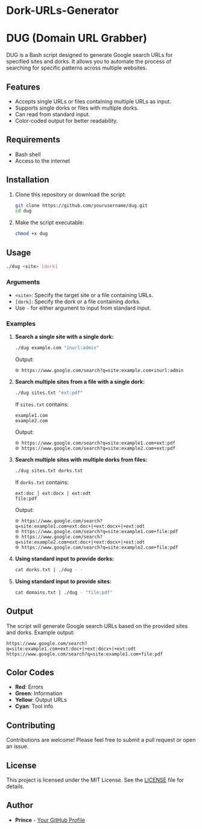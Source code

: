 # Dork-URLs-Generator

# DUG (Domain URL Grabber)

DUG is a Bash script designed to generate Google search URLs for specified sites and dorks. It allows you to automate the process of searching for specific patterns across multiple websites.

## Features

- Accepts single URLs or files containing multiple URLs as input.
- Supports single dorks or files with multiple dorks.
- Can read from standard input.
- Color-coded output for better readability.

## Requirements

- Bash shell
- Access to the internet

## Installation

1. Clone this repository or download the script:

   ```bash
   git clone https://github.com/yourusername/dug.git
   cd dug
   ```

2. Make the script executable:

   ```bash
   chmod +x dug
   ```

## Usage

```bash
./dug <site> [dork]
```

### Arguments

- `<site>`: Specify the target site or a file containing URLs.
- `[dork]`: Specify the dork or a file containing dorks. 
- Use `-` for either argument to input from standard input.

### Examples

1. **Search a single site with a single dork:**

   ```bash
   ./dug example.com "inurl:admin"
   ```
   Output:
   ```
   🌐 https://www.google.com/search?q=site:example.com+inurl:admin
   ```

2. **Search multiple sites from a file with a single dork:**

   ```bash
   ./dug sites.txt "ext:pdf"
   ```
   If `sites.txt` contains:
   ```
   example1.com
   example2.com
   ```
   Output:
   ```
   🌐 https://www.google.com/search?q=site:example1.com+ext:pdf
   🌐 https://www.google.com/search?q=site:example2.com+ext:pdf
   ```

3. **Search multiple sites with multiple dorks from files:**

   ```bash
   ./dug sites.txt dorks.txt
   ```
   If `dorks.txt` contains:
   ```
   ext:doc | ext:docx | ext:odt
   file:pdf
   ```
   Output:
   ```
   🌐 https://www.google.com/search?q=site:example1.com+ext:doc+|+ext:docx+|+ext:odt
   🌐 https://www.google.com/search?q=site:example1.com+file:pdf
   🌐 https://www.google.com/search?q=site:example2.com+ext:doc+|+ext:docx+|+ext:odt
   🌐 https://www.google.com/search?q=site:example2.com+file:pdf
   ```

4. **Using standard input to provide dorks:**

   ```bash
   cat dorks.txt | ./dug - -
   ```

5. **Using standard input to provide sites:**

   ```bash
   cat domains.txt | ./dug - "file:pdf"
   ```

## Output

The script will generate Google search URLs based on the provided sites and dorks. Example output:

```
https://www.google.com/search?q=site:example1.com+ext:doc+|+ext:docx+|+ext:odt
https://www.google.com/search?q=site:example1.com+file:pdf
```

## Color Codes

- **Red**: Errors
- **Green**: Information
- **Yellow**: Output URLs
- **Cyan**: Tool info

## Contributing

Contributions are welcome! Please feel free to submit a pull request or open an issue.

## License

This project is licensed under the MIT License. See the [LICENSE](LICENSE) file for details.

## Author

- **Prince** - [Your GitHub Profile](https://x.com/0xprincs)
